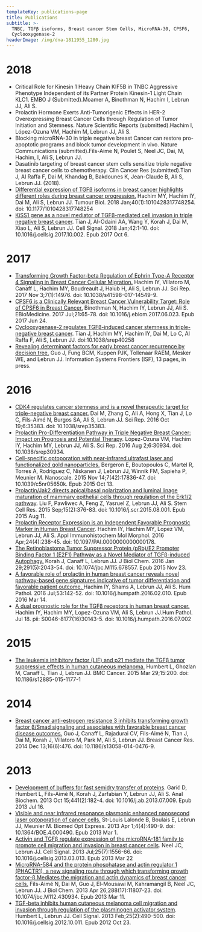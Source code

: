 ```yaml
---
templateKey: publications-page
title: Publications
subtitle: >-
  TNBC, TGFβ isoforms, Breast cancer Stem Cells, MicroRNA-30, CPSF6,
  Cyclooxygenase-2 
headerImage: /img/dna-1811955_1280.jpg
---
```

# 2018

* Critical Role for Kinesin 1 Heavy Chain KIF5B in TNBC Aggressive Phenotype Independent of its Partner Protein Kinesin-1 Light Chain KLC1. EMBO J (Submitted).Moamer A, Binothman N, Hachim I, Lebrun JJ, Ali S.
* Prolactin Hormone Exerts Anti-Tumorigenic Effects in HER-2 Overexpressing Breast Cancer Cells through Regulation of Tumor Initiation and Stemness. Nature Scientific Reports (submitted).Hachim I, López-Ozuna VM, Hachim M, Lebrun JJ, Ali S. 
* Blocking microRNA-30 in triple negative breast Cancer can restore pro-apoptotic programs and block tumor development in vivo. Nature Communications (submitted).Fils-Aime N, Poulet S, Neel JC, Dai, M, Hachim, I, Ali S, Lebrun JJ. 
* Dasatinib targeting of breast cancer stem cells sensitize triple negative breast cancer cells to chemotherapy. Clin Cancer Res (submitted).Tian J, Al Raffa F, Dai M, Khandag B, Bakdounes K, Jean-Claude B, Ali S, Lebrun JJ. (2018).
* [Differential expression of TGFβ isoforms in breast cancer highlights different roles during breast cancer progression.](https://www.ncbi.nlm.nih.gov/pubmed/29320969) Hachim MY, Hachim IY, Dai M, Ali S, Lebrun JJ. Tumour Biol. 2018 Jan;40(1):1010428317748254. doi: 10.1177/1010428317748254
* [KiSS1 gene as a novel mediator of TGFβ-mediated cell invasion in triple negative breast cancer](https://www.ncbi.nlm.nih.gov/pubmed/?term=KiSS1+gene+as+a+novel+mediator+of+TGF%CE%B2-mediated+cell+invasion+in+triple+negative+breast+cancer.).
  Tian J, Al-Odaini AA, Wang Y, Korah J, Dai M, Xiao L, Ali S, Lebrun JJ.
  Cell Signal. 2018 Jan;42:1-10. doi: 10.1016/j.cellsig.2017.10.002. Epub 2017 Oct 6.

# 2017

* [Transforming Growth Factor-beta Regulation of Ephrin Type-A Receptor 4 Signaling in Breast Cancer Cellular Migration.](https://www.nature.com/articles/s41598-017-14549-9) Hachim IY, Villatoro M, Canaff L, Hachim MY, Boudreault J, Haiub H, Ali S, Lebrun JJ. Sci Rep. 2017 Nov 3;7(1):14976. doi: 10.1038/s41598-017-14549-9.
* [CPSF6 is a Clinically Relevant Breast Cancer Vulnerability Target: Role of CPSF6 in Breast Cancer.](https://www.ncbi.nlm.nih.gov/pubmed/28673861) Binothman N, Hachim IY, Lebrun JJ, Ali S. EBioMedicine. 2017 Jul;21:65-78. doi: 10.1016/j.ebiom.2017.06.023. Epub 2017 Jun 24.
* [Cyclooxygenase-2 regulates TGFβ-induced cancer stemness in triple-negative breast cancer](https://www.nature.com/articles/srep40258). Tian J, Hachim MY, Hachim IY, Dai M, Lo C, Al Raffa F, Ali S, Lebrun JJ. doi:10.1038/srep40258 
* [Revealing determinant factors for early breast cancer recurrence by decision tree.](https://link.springer.com/article/10.1007/s10796-017-9764-0) Guo J, Fung BCM, Kuppen PJK, Tollenaar RAEM, Mesker WE, and Lebrun JJ. Information Systems Frontiers (ISF), 13 pages, in press. 

# 2016

* [CDK4 regulates cancer stemness and is a novel therapeutic target for triple-negative breast cancer.](https://www.nature.com/articles/srep35383) Dai M, Zhang C, Ali A, Hong X, Tian J, Lo C, Fils-Aimé N, Burgos SA, Ali S, Lebrun JJ.
  Sci Rep. 2016 Oct 19;6:35383. doi: 10.1038/srep35383.
* [Prolactin Pro-Differentiation Pathway in Triple Negative Breast Cancer: Impact on Prognosis and Potential Therapy](https://www.nature.com/articles/srep30934). López-Ozuna VM, Hachim IY, Hachim MY, Lebrun JJ, Ali S. Sci Rep. 2016 Aug 2;6:30934. doi: 10.1038/srep30934.
* [Cell-specific optoporation with near-infrared ultrafast laser and functionalized gold nanoparticles.](https://www.ncbi.nlm.nih.gov/pubmed/26459958) Bergeron E, Boutopoulos C, Martel R, Torres A, Rodriguez C, Niskanen J, Lebrun JJ, Winnik FM, Sapieha P, Meunier M. Nanoscale. 2015 Nov 14;7(42):17836-47. doi: 10.1039/c5nr05650k. Epub 2015 Oct 13.
* [Prolactin/Jak2 directs apical/basal polarization and luminal linage maturation of mammary epithelial cells through regulation of the Erk1/2 pathway](https://www.ncbi.nlm.nih.gov/pubmed/26318719). Liu F, Pawliwec A, Feng Z, Yasruel Z, Lebrun JJ, Ali S. Stem Cell Res. 2015 Sep;15(2):376-83. doi: 10.1016/j.scr.2015.08.001. Epub 2015 Aug 11.
* [Prolactin Receptor Expression is an Independent Favorable Prognostic Marker in Human Breast Cancer](https://www.ncbi.nlm.nih.gov/pubmed/26317306). Hachim IY, Hachim MY, Lopez VM, Lebrun JJ, Ali S. Appl Immunohistochem Mol Morphol. 2016 Apr;24(4):238-45. doi: 10.1097/PAI.0000000000000178.
* [The Retinoblastoma Tumor Suppressor Protein (pRb)/E2 Promoter Binding Factor 1 (E2F1) Pathway as a Novel Mediator of TGFβ-induced Autophagy.](https://www.ncbi.nlm.nih.gov/pubmed/26598524) Korah J, Canaff L, Lebrun JJ. J Biol Chem. 2016 Jan 29;291(5):2043-54. doi: 10.1074/jbc.M115.678557. Epub 2015 Nov 23.
* [A favorable role of prolactin in human breast cancer reveals novel pathway-based gene signatures indicative of tumor differentiation and favorable patient outcome. ](https://www.ncbi.nlm.nih.gov/pubmed/26980025)Hachim IY, Shams A, Lebrun JJ, Ali S. Hum Pathol. 2016 Jul;53:142-52. doi: 10.1016/j.humpath.2016.02.010. Epub 2016 Mar 14.
* [A dual prognostic role for the TGFβ receptors in human breast cancer.](https://www.ncbi.nlm.nih.gov/pubmed/27445263) Hachim IY, Hachim MY, Lopez-Ozuna VM, Ali S, Lebrun JJ.Hum Pathol. Jul 18. pii: S0046-8177(16)30143-5.  doi: 10.1016/j.humpath.2016.07.002

# 2015

* [The leukemia inhibitory factor (LIF) and p21 mediate the TGFβ tumor suppressive effects in human cutaneous melanoma.](<The leukemia inhibitory factor (LIF) and p21 mediate the TGFβ tumor suppressive effects in human cutaneous melanoma.>) Humbert L, Ghozlan M, Canaff L, Tian J, Lebrun JJ. BMC Cancer. 2015 Mar 29;15:200. doi: 10.1186/s12885-015-1177-1

# 2014

* [Breast cancer anti-estrogen resistance 3 inhibits transforming growth factor β/Smad signaling and associates with favorable breast cancer disease outcomes.](<Breast cancer anti-estrogen resistance 3 inhibits transforming growth factor β/Smad signaling and associates with favorable breast cancer disease outcomes.>) Guo J, Canaff L, Rajadurai CV, Fils-Aimé N, Tian J, Dai M, Korah J, Villatoro M, Park M, Ali S, Lebrun JJ. Breast Cancer Res. 2014 Dec 13;16(6):476. doi: 10.1186/s13058-014-0476-9.

# 2013

* [Development of buffers for fast semidry transfer of proteins](<Development of buffers for fast semidry transfer of proteins>). Garić D, Humbert L, Fils-Aimé N, Korah J, Zarfabian Y, Lebrun JJ, Ali S. Anal Biochem. 2013 Oct 15;441(2):182-4. doi: 10.1016/j.ab.2013.07.009. Epub 2013 Jul 16.
* [Visible and near infrared resonance plasmonic enhanced nanosecond laser optoporation of cancer cells.](<Visible and near infrared resonance plasmonic enhanced nanosecond laser optoporation of cancer cells.>) St-Louis Lalonde B, Boulais E, Lebrun JJ, Meunier M. Biomed Opt Express. 2013 Apr 1;4(4):490-9. doi: 10.1364/BOE.4.000490. Epub 2013 Mar 1.
* [Activin and TGFβ regulate expression of the microRNA-181 family to promote cell migration and invasion in breast cancer cells](<Activin and TGFβ regulate expression of the microRNA-181 family to promote cell migration and invasion in breast cancer cells>). Neel JC, Lebrun JJ. Cell Signal. 2013 Jul;25(7):1556-66. doi: 10.1016/j.cellsig.2013.03.013. Epub 2013 Mar 22
* [MicroRNA-584 and the protein phosphatase and actin regulator 1 (PHACTR1), a new signaling route through which transforming growth factor-β Mediates the migration and actin dynamics of breast cancer cells.](<MicroRNA-584 and the protein phosphatase and actin regulator 1 (PHACTR1), a new signaling route through which transforming growth factor-β Mediates the migration and actin dynamics of breast cancer cells.>) Fils-Aimé N, Dai M, Guo J, El-Mousawi M, Kahramangil B, Neel JC, Lebrun JJ. J Biol Chem. 2013 Apr 26;288(17):11807-23. doi: 10.1074/jbc.M112.430934. Epub 2013 Mar 11.
* [TGF-beta inhibits human cutaneous melanoma cell migration and invasion through regulation of the plasminogen activator system](<TGF-beta inhibits human cutaneous melanoma cell migration and invasion through regulation of the plasminogen activator system>). Humbert L, Lebrun JJ. Cell Signal. 2013 Feb;25(2):490-500. doi: 10.1016/j.cellsig.2012.10.011. Epub 2012 Oct 23.
